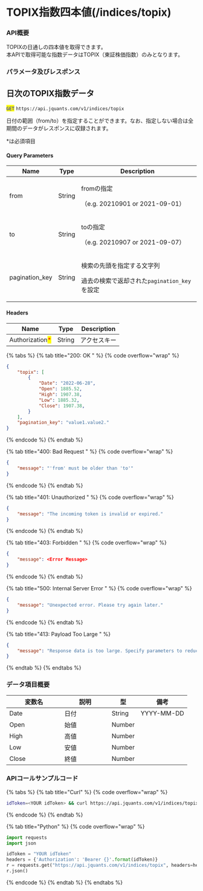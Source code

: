 # TOPIX指数四本値(/indices/topix)

### API概要

TOPIXの日通しの四本値を取得できます。\
本APIで取得可能な指数データはTOPIX（東証株価指数）のみとなります。

### パラメータ及びレスポンス

## 日次のTOPIX指数データ

<mark style="color:blue;">`GET`</mark> `https://api.jquants.com/v1/indices/topix`

日付の範囲（from/to）を指定することができます。なお、指定しない場合は全期間のデータがレスポンスに収録されます。

\*は必須項目

#### Query Parameters

| Name            | Type   | Description                                                           |
| --------------- | ------ | --------------------------------------------------------------------- |
| from            | String | <p>fromの指定</p><p>（e.g. 20210901 or 2021-09-01）</p>                    |
| to              | String | <p>toの指定</p><p>（e.g. 20210907 or 2021-09-07）</p>                      |
| pagination\_key | String | <p>検索の先頭を指定する文字列</p><p>過去の検索で返却された<code>pagination\_key</code>を設定</p> |

#### Headers

| Name                                            | Type   | Description |
| ----------------------------------------------- | ------ | ----------- |
| Authorization<mark style="color:red;">\*</mark> | String | アクセスキー      |

{% tabs %}
{% tab title="200: OK " %}
{% code overflow="wrap" %}

```json
{
    "topix": [
        {
            "Date": "2022-06-28",
            "Open": 1885.52,
            "High": 1907.38,
            "Low": 1885.32,
            "Close": 1907.38,
        }
    ],
    "pagination_key": "value1.value2."
}
```

{% endcode %}
{% endtab %}

{% tab title="400: Bad Request " %}
{% code overflow="wrap" %}

```json
{
    "message": "'from' must be older than 'to'"
}
```

{% endcode %}
{% endtab %}

{% tab title="401: Unauthorized " %}
{% code overflow="wrap" %}

```json
{
    "message": "The incoming token is invalid or expired."
}
```

{% endcode %}
{% endtab %}

{% tab title="403: Forbidden " %}
{% code overflow="wrap" %}

```json
{
    "message": <Error Message>
}
```

{% endcode %}
{% endtab %}

{% tab title="500: Internal Server Error " %}
{% code overflow="wrap" %}

```json
{
    "message": "Unexpected error. Please try again later."
}
```

{% endcode %}
{% endtab %}

{% tab title="413: Payload Too Large " %}

```json
{
    "message": "Response data is too large. Specify parameters to reduce the acquired data range."
}
```

{% endtab %}
{% endtabs %}

### データ項目概要

<table><thead><tr><th width="130">変数名</th><th width="109">説明</th><th>型</th><th>備考</th></tr></thead><tbody><tr><td>Date</td><td>日付</td><td>String</td><td>YYYY-MM-DD</td></tr><tr><td>Open</td><td>始値</td><td>Number</td><td></td></tr><tr><td>High</td><td>高値</td><td>Number</td><td></td></tr><tr><td>Low</td><td>安値</td><td>Number</td><td></td></tr><tr><td>Close</td><td>終値</td><td>Number</td><td></td></tr></tbody></table>

### APIコールサンプルコード

{% tabs %}
{% tab title="Curl" %}
{% code overflow="wrap" %}

```bash
idToken=<YOUR idToken> && curl https://api.jquants.com/v1/indices/topix -H "Authorization: Bearer $idToken" 
```

{% endcode %}
{% endtab %}

{% tab title="Python" %}
{% code overflow="wrap" %}

```python
import requests
import json

idToken = "YOUR idToken"
headers = {'Authorization': 'Bearer {}'.format(idToken)}
r = requests.get("https://api.jquants.com/v1/indices/topix", headers=headers)
r.json()
```

{% endcode %}
{% endtab %}
{% endtabs %}
